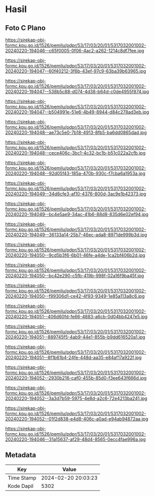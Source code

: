 # Hasil

## Foto C Plano

https://sirekap-obj-formc.kpu.go.id/1526/pemilu/pdpr/53/17/03/20/01/5317032001002-20240220-194046--c65f0005-0f06-4ac2-a262-1214c8df7fee.jpg

https://sirekap-obj-formc.kpu.go.id/1526/pemilu/pdpr/53/17/03/20/01/5317032001002-20240220-194047--60f40212-3f6b-43ef-97c9-63ba39b63965.jpg

https://sirekap-obj-formc.kpu.go.id/1526/pemilu/pdpr/53/17/03/20/01/5317032001002-20240220-194047--538b5c88-d074-4d38-b64d-c0de4955f874.jpg

https://sirekap-obj-formc.kpu.go.id/1526/pemilu/pdpr/53/17/03/20/01/5317032001002-20240220-194047--b504991e-51e6-4b49-8944-d84c278ad3eb.jpg

https://sirekap-obj-formc.kpu.go.id/1526/pemilu/pdpr/53/17/03/20/01/5317032001002-20240220-194048--ae73c5e0-7b18-4913-8fb5-ba6dd0865dad.jpg

https://sirekap-obj-formc.kpu.go.id/1526/pemilu/pdpr/53/17/03/20/01/5317032001002-20240220-194048--cece406c-3bc1-4c32-bc1b-b51c022a2cfb.jpg

https://sirekap-obj-formc.kpu.go.id/1526/pemilu/pdpr/53/17/03/20/01/5317032001002-20240220-194048--92d05f43-185a-470b-930c-f7cba6a1953a.jpg

https://sirekap-obj-formc.kpu.go.id/1526/pemilu/pdpr/53/17/03/20/01/5317032001002-20240220-194049--34d6cfe3-af10-4376-800d-3ac9e1b42373.jpg

https://sirekap-obj-formc.kpu.go.id/1526/pemilu/pdpr/53/17/03/20/01/5317032001002-20240220-194049--bc4e5ae9-34ac-41b6-88d8-835d6e02ef94.jpg

https://sirekap-obj-formc.kpu.go.id/1526/pemilu/pdpr/53/17/03/20/01/5317032001002-20240220-194049--36133a14-25b7-46ec-ada8-8971de999b3d.jpg

https://sirekap-obj-formc.kpu.go.id/1526/pemilu/pdpr/53/17/03/20/01/5317032001002-20240220-194050--9cd5b3f6-6b01-46fe-a4de-1ca2bf406b2d.jpg

https://sirekap-obj-formc.kpu.go.id/1526/pemilu/pdpr/53/17/03/20/01/5317032001002-20240220-194050--bc42e290-c5fb-419b-998f-02a16f9ba45f.jpg

https://sirekap-obj-formc.kpu.go.id/1526/pemilu/pdpr/53/17/03/20/01/5317032001002-20240220-194050--f99306d1-ce42-4f93-9349-1e85a113a8c6.jpg

https://sirekap-obj-formc.kpu.go.id/1526/pemilu/pdpr/53/17/03/20/01/5317032001002-20240220-194051--406d60fd-fe66-4883-a6cb-0d04bb4247e5.jpg

https://sirekap-obj-formc.kpu.go.id/1526/pemilu/pdpr/53/17/03/20/01/5317032001002-20240220-194051--889745f5-4ab9-44e1-855b-b9dd616520a1.jpg

https://sirekap-obj-formc.kpu.go.id/1526/pemilu/pdpr/53/17/03/20/01/5317032001002-20240220-194051--8f1b61b4-24fe-448d-aa35-e84af17a922f.jpg

https://sirekap-obj-formc.kpu.go.id/1526/pemilu/pdpr/53/17/03/20/01/5317032001002-20240220-194052--2930b216-caf0-455b-85d0-f3ee643f666d.jpg

https://sirekap-obj-formc.kpu.go.id/1526/pemilu/pdpr/53/17/03/20/01/5317032001002-20240220-194052--3a3d7b59-5975-4e8d-a2c6-72e4213ba241.jpg

https://sirekap-obj-formc.kpu.go.id/1526/pemilu/pdpr/53/17/03/20/01/5317032001002-20240220-194052--01f2d838-e4d8-406c-a0ad-e94ab94872aa.jpg

https://sirekap-obj-formc.kpu.go.id/1526/pemilu/pdpr/53/17/03/20/01/5317032001002-20240220-194046--31a15637-af29-48d4-8565-0ecc4fae996a.jpg


## Metadata

| Key        | Value               |
| ---------- | ------------------- |
| Time Stamp | 2024-02-20 20:03:23 |
| Kode Dapil | 5302                |



